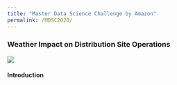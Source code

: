 ```yaml
---
title: "Master Data Science Challenge by Amazon"
permalink: /MDSC2020/
---
```


### Weather Impact on Distribution Site Operations

<img src="/cv-portfolio/assets/images/amazon800.png" />

#### Introduction
